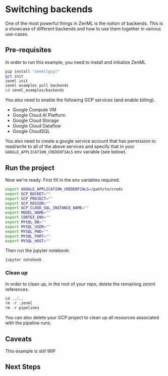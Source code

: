 # Switching backends
One of the most powerful things in ZenML is the notion of backends. This is a showcase of different backends and how 
to use them together in various use-cases.

## Pre-requisites
In order to run this example, you need to install and initialize ZenML

```bash
pip install "zenml[gcp]"
git init
zenml init
zenml examples pull backends
cd zenml_examples/backends
```

You also need to enable the following GCP services (and enable billing).

* Google Compute VM
* Google Cloud AI Platform
* Google Cloud Storage
* Google Cloud Dataflow
* Google CloudSQL

You also need to create a google service account that has permission to read/write to all of the above services and 
specify that in your `GOOGLE_APPLICATION_CREDENTIALS` env variable (see below).

## Run the project
Now we're ready. First fill in the env variables required. 

```bash
export GOOGLE_APPLICATION_CREDENTIALS=/path/to/creds
export GCP_BUCKET=""
export GCP_PROJECT=""
export GCP_REGION=""
export GCP_CLOUD_SQL_INSTANCE_NAME=""
export MODEL_NAME=""
export CORTEX_ENV=""
export MYSQL_DB=""
export MYSQL_USER=""
export MYSQL_PWD=""
export MYSQL_PORT=""
export MYSQL_HOST=""
```

Then run the jupyter notebook:

```bash
jupyter notebook
```

### Clean up
In order to clean up, in the root of your repo, delete the remaining zenml references.

```python
cd ../..
rm -r .zenml
rm -r pipelines
```

You can also delete your GCP project to clean up all resources associated with the pipeline runs.

## Caveats
This example is still WIP

## Next Steps
